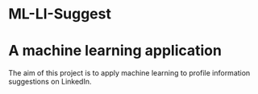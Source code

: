 # ML-LI-Suggest

# A machine learning application

The aim of this project is to apply machine learning to profile information suggestions on LinkedIn.
